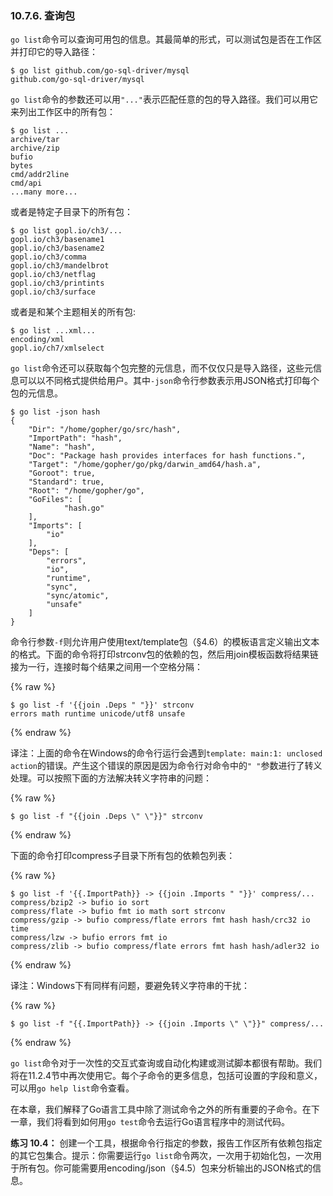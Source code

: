 ### 10.7.6. 查询包

`go list`命令可以查询可用包的信息。其最简单的形式，可以测试包是否在工作区并打印它的导入路径：

```
$ go list github.com/go-sql-driver/mysql
github.com/go-sql-driver/mysql
```

`go list`命令的参数还可以用`"..."`表示匹配任意的包的导入路径。我们可以用它来列出工作区中的所有包：

```
$ go list ...
archive/tar
archive/zip
bufio
bytes
cmd/addr2line
cmd/api
...many more...
```

或者是特定子目录下的所有包：

```
$ go list gopl.io/ch3/...
gopl.io/ch3/basename1
gopl.io/ch3/basename2
gopl.io/ch3/comma
gopl.io/ch3/mandelbrot
gopl.io/ch3/netflag
gopl.io/ch3/printints
gopl.io/ch3/surface
```

或者是和某个主题相关的所有包:

```
$ go list ...xml...
encoding/xml
gopl.io/ch7/xmlselect
```

`go list`命令还可以获取每个包完整的元信息，而不仅仅只是导入路径，这些元信息可以以不同格式提供给用户。其中`-json`命令行参数表示用JSON格式打印每个包的元信息。

```
$ go list -json hash
{
	"Dir": "/home/gopher/go/src/hash",
	"ImportPath": "hash",
	"Name": "hash",
	"Doc": "Package hash provides interfaces for hash functions.",
	"Target": "/home/gopher/go/pkg/darwin_amd64/hash.a",
	"Goroot": true,
	"Standard": true,
	"Root": "/home/gopher/go",
	"GoFiles": [
			"hash.go"
	],
	"Imports": [
		"io"
	],
	"Deps": [
		"errors",
		"io",
		"runtime",
		"sync",
		"sync/atomic",
		"unsafe"
	]
}
```

命令行参数`-f`则允许用户使用text/template包（§4.6）的模板语言定义输出文本的格式。下面的命令将打印strconv包的依赖的包，然后用join模板函数将结果链接为一行，连接时每个结果之间用一个空格分隔：

{% raw %}
```
$ go list -f '{{join .Deps " "}}' strconv
errors math runtime unicode/utf8 unsafe
```
{% endraw %}

译注：上面的命令在Windows的命令行运行会遇到`template: main:1: unclosed action`的错误。产生这个错误的原因是因为命令行对命令中的`" "`参数进行了转义处理。可以按照下面的方法解决转义字符串的问题：

{% raw %}
```
$ go list -f "{{join .Deps \" \"}}" strconv
```
{% endraw %}

下面的命令打印compress子目录下所有包的依赖包列表：

{% raw %}
```
$ go list -f '{{.ImportPath}} -> {{join .Imports " "}}' compress/...
compress/bzip2 -> bufio io sort
compress/flate -> bufio fmt io math sort strconv
compress/gzip -> bufio compress/flate errors fmt hash hash/crc32 io time
compress/lzw -> bufio errors fmt io
compress/zlib -> bufio compress/flate errors fmt hash hash/adler32 io
```
{% endraw %}

译注：Windows下有同样有问题，要避免转义字符串的干扰：

{% raw %}
```
$ go list -f "{{.ImportPath}} -> {{join .Imports \" \"}}" compress/...
```
{% endraw %}

`go list`命令对于一次性的交互式查询或自动化构建或测试脚本都很有帮助。我们将在11.2.4节中再次使用它。每个子命令的更多信息，包括可设置的字段和意义，可以用`go help list`命令查看。

在本章，我们解释了Go语言工具中除了测试命令之外的所有重要的子命令。在下一章，我们将看到如何用`go test`命令去运行Go语言程序中的测试代码。

**练习 10.4：** 创建一个工具，根据命令行指定的参数，报告工作区所有依赖包指定的其它包集合。提示：你需要运行`go list`命令两次，一次用于初始化包，一次用于所有包。你可能需要用encoding/json（§4.5）包来分析输出的JSON格式的信息。
